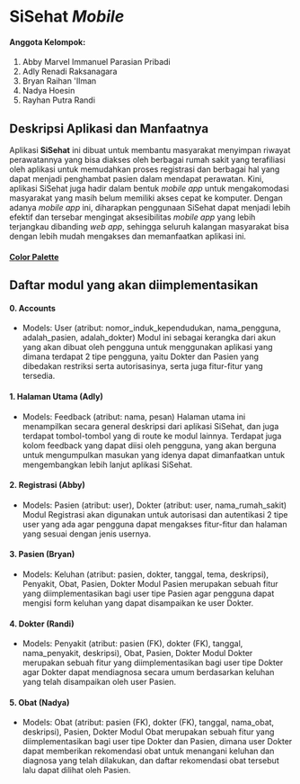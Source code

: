 # SiSehat _Mobile_

#### Anggota Kelompok:
1. Abby Marvel Immanuel Parasian Pribadi
2. Adly Renadi Raksanagara
3. Bryan Raihan 'Ilman
4. Nadya Hoesin
5. Rayhan Putra Randi

## Deskripsi Aplikasi dan Manfaatnya
Aplikasi **SiSehat** ini dibuat untuk membantu masyarakat menyimpan riwayat perawatannya yang bisa diakses oleh berbagai rumah sakit yang terafiliasi oleh aplikasi untuk memudahkan proses registrasi dan berbagai hal yang dapat menjadi penghambat pasien dalam mendapat perawatan. Kini, aplikasi SiSehat juga hadir dalam bentuk _mobile app_ untuk mengakomodasi masyarakat yang masih belum memiliki akses cepat ke komputer. Dengan adanya _mobile app_ ini, diharapkan penggunaan SiSehat dapat menjadi lebih efektif dan tersebar mengingat aksesibilitas _mobile app_ yang lebih terjangkau dibanding _web app_, sehingga seluruh kalangan masyarakat bisa dengan lebih mudah mengakses dan memanfaatkan aplikasi ini.

#### [Color Palette](https://coolors.co/palette/f0ead2-e7e8c4-dde5b6-c5d397-b9ca88-adc178-a98467-95755e-806755-6c584c)

## Daftar modul yang akan diimplementasikan
#### 0. Accounts
- Models: User (atribut: nomor_induk_kependudukan, nama_pengguna, adalah_pasien, adalah_dokter)
Modul ini sebagai kerangka dari akun yang akan dibuat oleh pengguna untuk menggunakan aplikasi yang dimana terdapat 2 tipe pengguna, yaitu Dokter dan Pasien yang dibedakan restriksi serta autorisasinya, serta juga fitur-fitur yang tersedia.

#### 1. Halaman Utama (Adly)
- Models: Feedback (atribut: nama, pesan)
Halaman utama ini menampilkan secara general deskripsi dari aplikasi SiSehat, dan juga terdapat tombol-tombol yang di route ke modul lainnya. Terdapat juga kolom feedback yang dapat diisi oleh pengguna, yang akan berguna untuk mengumpulkan masukan yang idenya dapat dimanfaatkan untuk mengembangkan lebih lanjut aplikasi SiSehat.

#### 2. Registrasi (Abby)
- Models: Pasien (atribut: user), Dokter (atribut: user, nama_rumah_sakit)
Modul Registrasi akan digunakan untuk autorisasi dan autentikasi 2 tipe user yang ada agar pengguna dapat mengakses fitur-fitur dan halaman yang sesuai dengan jenis usernya.

#### 3. Pasien (Bryan)
- Models: Keluhan (atribut: pasien, dokter, tanggal, tema, deskripsi), Penyakit, Obat, Pasien, Dokter 
Modul Pasien merupakan sebuah fitur yang diimplementasikan bagi user tipe Pasien agar pengguna dapat mengisi form keluhan yang dapat disampaikan ke user Dokter.

#### 4. Dokter (Randi)
- Models: Penyakit (atribut: pasien (FK), dokter (FK), tanggal, nama_penyakit, deskripsi), Obat, Pasien, Dokter 
Modul Dokter merupakan sebuah fitur yang diimplementasikan bagi user tipe Dokter agar Dokter dapat mendiagnosa secara umum berdasarkan keluhan yang telah disampaikan oleh user Pasien.

#### 5. Obat (Nadya)
- Models:  Obat (atribut: pasien (FK), dokter (FK), tanggal, nama_obat, deskripsi), Pasien, Dokter 
Modul Obat merupakan sebuah fitur yang diimplementasikan bagi user tipe Dokter dan Pasien, dimana user Dokter dapat memberikan rekomendasi obat untuk menangani keluhan dan diagnosa yang telah dilakukan, dan daftar rekomendasi obat tersebut lalu dapat dilihat oleh Pasien.
